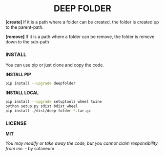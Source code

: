 <h1 align="center">
  DEEP FOLDER
</h1>

**[create]** If it is a path where a folder can be created, the folder is created up to the parent-path.

**[remove]** If it is a path where a folder can be remove, the folder is remove down to the sub-path


### INSTALL

You can use [pip]((https://pypi.org/project/deep-folder/)) or just clone and copy the code.

**INSTALL PIP**
```bash
pip install --upgrade deepfolder
```

**INSTALL LOCAL**
```bash
pip install --upgrade setuptools wheel twine
python setup.py sdist bdist_wheel
pip install ./dist/deep-folder-*.tar.gz
```

### LICENSE

__MIT__

*You may modify or take away the code, but you cannot claim responsibility from me.* - by sotaneum